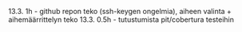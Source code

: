 13.3. 1h - github repon teko (ssh-keygen ongelmia), aiheen valinta + aihemäärrittelyn teko
13.3. 0.5h - tutustumista pit/cobertura testeihin

